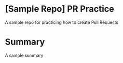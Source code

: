 # [Sample Repo] PR Practice
A sample repo for practicing how to create Pull Requests

# Summary
A sample summary
